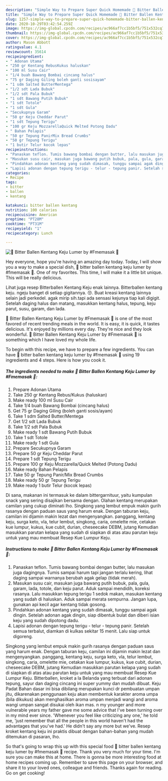 ```yaml
---
description: "Simple Way to Prepare Super Quick Homemade 🍘 Bitter Ballen Kentang Keju Lumer by #Fmemasak 🍘"
title: "Simple Way to Prepare Super Quick Homemade 🍘 Bitter Ballen Kentang Keju Lumer by #Fmemasak 🍘"
slug: 1257-simple-way-to-prepare-super-quick-homemade-bitter-ballen-kentang-keju-lumer-by-fmemasak
date: 2020-10-29T03:42:54.259Z
image: https://img-global.cpcdn.com/recipes/ac966af7cc1b5bf5/751x532cq70/🍘-bitter-ballen-kentang-keju-lumer-by-fmemasak-🍘-foto-resep-utama.jpg
thumbnail: https://img-global.cpcdn.com/recipes/ac966af7cc1b5bf5/751x532cq70/🍘-bitter-ballen-kentang-keju-lumer-by-fmemasak-🍘-foto-resep-utama.jpg
cover: https://img-global.cpcdn.com/recipes/ac966af7cc1b5bf5/751x532cq70/🍘-bitter-ballen-kentang-keju-lumer-by-fmemasak-🍘-foto-resep-utama.jpg
author: Mason Abbott
ratingvalue: 4.1
reviewcount: 35614
recipeingredient:
- " Adonan Utama"
- "250 gr Kentang RebusKukus haluskan"
- "100 ml Susu Cair"
- "1/4 buah Bawang Bombai cincang halus"
- "75 gr Daging Giling boleh ganti sosisayam"
- "1 sdm Salted ButterMentega"
- "1/2 sdt Lada Bubuk"
- "1/2 sdt Pala Bubuk"
- "1 sdt Bawang Putih Bubuk"
- "1 sdt Totole"
- "1 sdt Gula"
- "Secukupnya Garam"
- "50 gr Keju Cheddar Parut"
- "1 sdt Tepung Terigu"
- "100 gr Keju MozzarellaQuick Melted Potong Dadu"
- " Bahan Pelapis"
- "50 gr Tepung PanirMix Bread Crumbs"
- "50 gr Tepung Terigu"
- "1 butir Telur kocok lepas"
recipeinstructions:
- "Panaskan teflon. Tumis bawang bombai dengan butter, lalu masukan juga dagingnya. Tumis sampai harum tapi jangan terlalu kering, lihat daging sampai warnanya berubah agak gelap (tidak merah)."
- "Masukan susu cair, masukan juga bawang putih bubuk, pala, gula, garam, lada, totole, dan keju parut. Aduk sampai mendidih, koreksi rasanya. Lalu masukkan tepung terigu 1 sedok makan, masukan kentang yang sudah di haluskan. Aduk sampai merata sempurna. Jangan lupa, gunakan api kecil agar kentang tidak gosong."
- "Pindahkan adonan kentang yang sudah dimasak, tunggu sampai agak dingin. Setelah adonan agak dingin, siap dibentuk bulat dan diberi isian keju yang sudah dipotong dadu."
- "Lapisi adonan dengan tepung terigu - telur - tepung panir. Setelah semua terbalut, diamkan di kulkas sekitar 15 menit. Lalu siap untuk digoreng."
categories:
- Recipe
tags:
- bitter
- ballen
- kentang

katakunci: bitter ballen kentang 
nutrition: 100 calories
recipecuisine: American
preptime: "PT28M"
cooktime: "PT31M"
recipeyield: "1"
recipecategory: Lunch

---
```



![🍘 Bitter Ballen Kentang Keju Lumer by #Fmemasak 🍘](https://img-global.cpcdn.com/recipes/ac966af7cc1b5bf5/751x532cq70/🍘-bitter-ballen-kentang-keju-lumer-by-fmemasak-🍘-foto-resep-utama.jpg)

Hey everyone, hope you're having an amazing day today. Today, I will show you a way to make a special dish, 🍘 bitter ballen kentang keju lumer by #fmemasak 🍘. One of my favorites. This time, I will make it a little bit unique. This will be really delicious.

Lihat juga resep Bitterballen Kentang Keju enak lainnya. Bitterballen kentang keju. ngeju banget di setiap gigitannya. 😚. Buat kreasi kentang lainnya selain jadi perkedel. agak mirip sih.tapi ada sensasi kejunya tiap kali digigit. Setelah daging halus dan matang, masukkan kentang halus, tepung, keju parut, susu, garam, dan lada.

🍘 Bitter Ballen Kentang Keju Lumer by #Fmemasak 🍘 is one of the most favored of recent trending meals in the world. It is easy, it is quick, it tastes delicious. It's enjoyed by millions every day. They're nice and they look wonderful. 🍘 Bitter Ballen Kentang Keju Lumer by #Fmemasak 🍘 is something which I have loved my whole life.


To begin with this recipe, we have to prepare a few ingredients. You can have 🍘 bitter ballen kentang keju lumer by #fmemasak 🍘 using 19 ingredients and 4 steps. Here is how you cook it.

<!--inarticleads1-->

##### The ingredients needed to make 🍘 Bitter Ballen Kentang Keju Lumer by #Fmemasak 🍘:

1. Prepare  Adonan Utama
1. Take 250 gr Kentang Rebus/Kukus (haluskan)
1. Make ready 100 ml Susu Cair
1. Take 1/4 buah Bawang Bombai (cincang halus)
1. Get 75 gr Daging Giling (boleh ganti sosis/ayam)
1. Take 1 sdm Salted Butter/Mentega
1. Get 1/2 sdt Lada Bubuk
1. Take 1/2 sdt Pala Bubuk
1. Make ready 1 sdt Bawang Putih Bubuk
1. Take 1 sdt Totole
1. Make ready 1 sdt Gula
1. Prepare Secukupnya Garam
1. Prepare 50 gr Keju Cheddar Parut
1. Prepare 1 sdt Tepung Terigu
1. Prepare 100 gr Keju Mozzarella/Quick Melted (Potong Dadu)
1. Make ready  Bahan Pelapis
1. Take 50 gr Tepung Panir/Mix Bread Crumbs
1. Make ready 50 gr Tepung Terigu
1. Make ready 1 butir Telur (kocok lepas)


Di sana, makanan ini termasuk ke dalam bittergarnituur, yaitu kumpulan snack yang sering disajikan bersama dengan. Olahan kentang merupakan camilan yang cukup diminati lho. Singkong yang lembut empuk makin gurih rasanya dengan paduan saus yang harum enak. Dengan taburan keju, camilan ini dijamin makin lezat dan mengenyangkan. panggang, kentang keju, surga keto, vla, telur lembut, singkong, caria, omelette mie, cetakan kue lumpur, kukus, kue cubit, durian, cheseecake DEBM, jutang Kemudian masukkan parutan kelapa yang sudah di siapkan di atas atau parutan keju untuk yang mau membuat Resep Kue Lumpur Keju. 

<!--inarticleads2-->

##### Instructions to make 🍘 Bitter Ballen Kentang Keju Lumer by #Fmemasak 🍘:

1. Panaskan teflon. Tumis bawang bombai dengan butter, lalu masukan juga dagingnya. Tumis sampai harum tapi jangan terlalu kering, lihat daging sampai warnanya berubah agak gelap (tidak merah).
1. Masukan susu cair, masukan juga bawang putih bubuk, pala, gula, garam, lada, totole, dan keju parut. Aduk sampai mendidih, koreksi rasanya. Lalu masukkan tepung terigu 1 sedok makan, masukan kentang yang sudah di haluskan. Aduk sampai merata sempurna. Jangan lupa, gunakan api kecil agar kentang tidak gosong.
1. Pindahkan adonan kentang yang sudah dimasak, tunggu sampai agak dingin. Setelah adonan agak dingin, siap dibentuk bulat dan diberi isian keju yang sudah dipotong dadu.
1. Lapisi adonan dengan tepung terigu - telur - tepung panir. Setelah semua terbalut, diamkan di kulkas sekitar 15 menit. Lalu siap untuk digoreng.


Singkong yang lembut empuk makin gurih rasanya dengan paduan saus yang harum enak. Dengan taburan keju, camilan ini dijamin makin lezat dan mengenyangkan. panggang, kentang keju, surga keto, vla, telur lembut, singkong, caria, omelette mie, cetakan kue lumpur, kukus, kue cubit, durian, cheseecake DEBM, jutang Kemudian masukkan parutan kelapa yang sudah di siapkan di atas atau parutan keju untuk yang mau membuat Resep Kue Lumpur Keju. Bitterballen, kroket a la Belanda yang terbuat dari adonan tepung, sayur dan daging cincang ini super yummy dan mudah dibuat. Keju Padat Bahan dasar ini bisa dibilang merupakan kunci dr pembuatan umpan jitu, dikarenakan penggunaan keju akan membentuk karakter aroma umpa (bila dikukus) akan menghasilkan aroma umpan menjadi wangi and aroma wangi umpan sangat disukai oleh ikan mas. n my younger and more vulnerable years my father gave me some advice that I&#39;ve been turning over in my mind ever since. &#39;Whenever you feel like criticizing any one,&#39; he told me, &#39;just remember that all the people in this world haven&#39;t had the advantages that you&#39;ve had.&#39; He didn&#39;t say any more but we&#39;ve. Resep kroket kentang keju ini praktis dibuat dengan bahan-bahan yang mudah ditemukan di pasaran, lho. 

So that's going to wrap this up with this special food 🍘 bitter ballen kentang keju lumer by #fmemasak 🍘 recipe. Thank you very much for your time. I'm sure you can make this at home. There is gonna be more interesting food at home recipes coming up. Remember to save this page on your browser, and share it to your loved ones, colleague and friends. Thanks again for reading. Go on get cooking!
